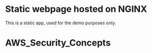 # Static webpage hosted on NGINX

This is a static app, used for the demo purposes only.
# AWS_Security_Concepts
